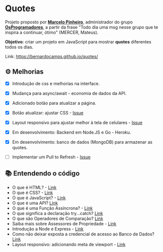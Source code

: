 # Quotes

Projeto proposto por **[Marcelo Pinheiro](https://twitter.com/mpinheir)**, administrador do grupo **[OsProgramadores](https://t.me/osprogramadores)**, a partir da frase 
"Todo dia uma msg nesse grupo que te inspira a continuar, ótimo" (MERCER, Mateus).

**Objetivo**: criar um projeto em JavaScript para mostrar **quotes** diferentes todos os dias.

Link: https://bernardocamps.github.io/quotes/

## ⚙ Melhorias
- [x] Introdução de css e melhorias na interface.
- [x] Mudança para async/await - economia de dados da API.
- [x] Adicionado botão para atualizar a página.
- [x] Botão atualizar: ajustar CSS - [Issue](https://github.com/bernardocamps/quotes/issues/10)
- [x] Layout responsivo para ajustar melhor à tela de celulares - [Issue](https://github.com/bernardocamps/quotes/issues/12)
- [x] Em desenvolvimento: Backend em Node.JS e Go - Heroku.
- [x] Em desenvolvimento: banco de dados (MongoDB) para armazenar as quotes.
- [ ] Implementar um Pull to Refresh - [Issue](https://github.com/bernardocamps/quotes/issues/11)


## 📚 Entendendo o código
* O que é HTML? - [Link](https://developer.mozilla.org/pt-BR/docs/Aprender/HTML/Introducao_ao_HTML/Getting_started)
* O que é CSS? - [Link](https://developer.mozilla.org/pt-BR/docs/Aprender/Getting_started_with_the_web/CSS_basico)
* O que é JavaScript? - [Link](https://developer.mozilla.org/pt-BR/docs/Learn/JavaScript/First_steps/O_que_e_JavaScript)
* O que é uma API? [Link](https://developer.mozilla.org/pt-BR/docs/Glossario/API)
* O que é uma Função Assíncrona? - [Link](https://developer.mozilla.org/pt-BR/docs/Web/JavaScript/Reference/Statements/funcoes_assincronas)
* O que significa a declaração try...catch? [Link](https://developer.mozilla.org/pt-BR/docs/Web/JavaScript/Reference/Statements/try...catch)
* O que são Operadores de Comparação? [Link](https://developer.mozilla.org/pt-BR/docs/Web/JavaScript/Reference/Operators/Operadores_de_comparação)
* Saiba mais sobre Assessores de Propriedade - [Link](https://developer.mozilla.org/pt-BR/docs/Web/JavaScript/Reference/Operators/Property_Accessors)
* Introdução a Node e Express - [Link](https://developer.mozilla.org/pt-BR/docs/Learn/Server-side/Express_Nodejs/Introdução)
* Como não deixar exposta a credencial de acesso ao Banco de Dados? [Link](https://github.com/motdotla/dotenv)
* Layout responsivo: adicionando meta de viewport - [Link](https://github.com/bernardocamps/quotes/pull/13)
